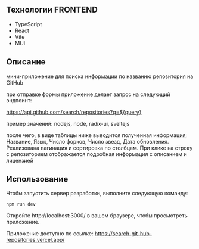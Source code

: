 

## Технологии FRONTEND
- TypeScript
- React
- Vite
- MUI

## Описание
мини-приложение для поиска информации по названию репозитория на GitHub

 при отправке формы приложение делает запрос на следующий эндпоинт:

https://api.github.com/search/repositories?q=${query}

 пример значений: nodejs, node, radix-ui, sveltejs

 после чего, в виде таблицы ниже выводится полученная информация;
Название, Язык, Число форков, Число звезд, Дата обновления. 
Реализована пагинация и сортировка по столбцам. При клике на строку с репозиторием отображается подробная информация с описанием и лицензией

## Использование

Чтобы запустить сервер разработки, выполните следующую команду:

```bash
npm run dev
```

Откройте  http://localhost:3000/ в вашем браузере, чтобы просмотреть приложение.

Приложение доступно по ссылке: https://search-git-hub-repositories.vercel.app/
